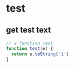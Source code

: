 # test

## get test text

```javascript
// a function test
function test(e) {
  return e.toString('1')
}
```